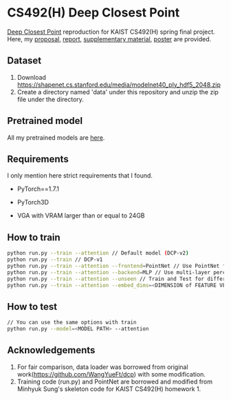 # CS492(H) Deep Closest Point
[Deep Closest Point](https://arxiv.org/abs/1905.03304) reproduction for KAIST CS492(H) spring final project. Here, my [proposal](https://drive.google.com/file/d/1ortzW02zog8pGw5F-wYhhDeEkDDt4cZh/view?usp=sharing), [report](https://drive.google.com/file/d/1OO4iADHyuo0TkNUPV7e2HxAoxuoUgVRb/view?usp=sharing), [supplementary material](https://drive.google.com/file/d/1n8f4uu8JCViU1RGEuWboQRDIRXgAAeVm/view?usp=sharing), [poster](https://drive.google.com/file/d/1U298xbWwU1GLqaUPwd9UOn26_kzONpUS/view?usp=sharing) are provided.

## Dataset
1. Download https://shapenet.cs.stanford.edu/media/modelnet40_ply_hdf5_2048.zip
2. Create a directory named 'data' under this repository and unzip the zip file under the directory.

## Pretrained model
All my pretrained models are [here](https://drive.google.com/drive/folders/1X0GYQx9elFLDJGZLkeuAGPAVlhg5S5Pi?usp=sharing).

## Requirements
I only mention here strict requirements that I found.

* PyTorch==1.7.1

* PyTorch3D

* VGA with VRAM larger than or equal to 24GB

## How to train
```bash
python run.py --train --attention // Default model (DCP-v2)
python run.py --train // DCP-v1
python run.py --train --attention --frontend=PointNet // Use PointNet for frontend instead of DGCNN (Ablation study 1)
python run.py --train --attention --backend=MLP // Use multi-layer perceptron for backend instead of SVD (Ablation study 2)
python run.py --train --attention --unseen // Train and Test for different categories
python run.py --train --attention --embed_dims=<DIMENSION of FEATURE VECTOR> // Set dimension of feature vector different from 512. (Set 768 to get the results for ablation study 3)
```

## How to test
```bash
// You can use the same options with train
python run.py --model=<MODEL PATH> --attention
```

## Acknowledgements
1. For fair comparison, data loader was borrowed from original work(https://github.com/WangYueFt/dcp) with some modification.
2. Training code (run.py) and PointNet are borrowed and modified from Minhyuk Sung's skeleton code for KAIST CS492(H) homework 1.
